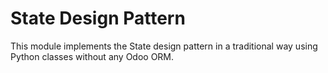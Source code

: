 # State Design Pattern

This module implements the State design pattern in a traditional way using
Python classes without any Odoo ORM.